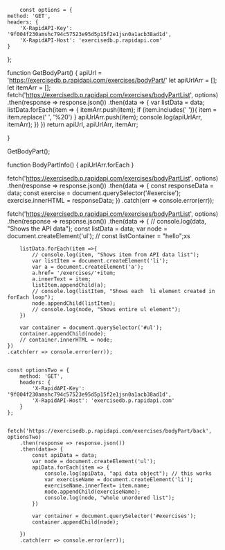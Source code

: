




        const options = {
	method: 'GET',
	headers: {
		'X-RapidAPI-Key': '9f004f230amshc794c57523e95d5p15f2e1jsn0a1acb38ad1d',
		'X-RapidAPI-Host': 'exercisedb.p.rapidapi.com'
	}
};

function GetBodyPart()  {
    apiUrl = 'https://exercisedb.p.rapidapi.com/exercises/bodyPart/'
    let apiUrlArr = [];
    let itemArr = [];
    fetch('https://exercisedb.p.rapidapi.com/exercises/bodyPartList', options)
    .then(response => response.json())
    .then(data => {
        var listData = data;
        listData.forEach(item => {
            itemArr.push(item);
            if (item.includes(' ')){
                item =  item.replace(' ', '%20')
            }
            apiUrlArr.push(item);
            console.log(apiUrlArr, itemArr);
        })
    })
    return apiUrl, apiUrlArr, itemArr;

}

GetBodyPart();

function BodyPartInfo() {
    apiUrlArr.forEach
}


fetch('https://exercisedb.p.rapidapi.com/exercises/bodyPartList', options)
	.then(response => response.json())
	.then(data => {
        const responseData = data;
        const exercise = document.querySelector('#exercise');
        exercise.innerHTML = responseData;
    })
	.catch(err => console.error(err));

fetch('https://exercisedb.p.rapidapi.com/exercises/bodyPartList', options)
    .then(response => response.json())
    .then(data => {
        // console.log(data, "Shows the API data"); 
        const listData = data;
        var node = document.createElement('ul');
        // const listContainer = "hello";xs

        listData.forEach(item =>{
            // console.log(item, "Shows item from API data list");
            var listItem = document.createElement('li');
            var a = document.createElement('a');
            a.href= '/exercises/'+item;
            a.innerText = item;
            listItem.appendChild(a);
            // console.log(listItem, "Shows each  li element created in forEach loop");
            node.appendChild(listItem);
            // console.log(node, "Shows entire ul element");
        })

        var container = document.querySelector('#ul');
        container.appendChild(node);
        // container.innerHTML = node;
    })
    .catch(err => console.error(err));


    const optionsTwo = {
        method: 'GET',
        headers: {
            'X-RapidAPI-Key': '9f004f230amshc794c57523e95d5p15f2e1jsn0a1acb38ad1d',
            'X-RapidAPI-Host': 'exercisedb.p.rapidapi.com'
        }
    };


    fetch('https://exercisedb.p.rapidapi.com/exercises/bodyPart/back', optionsTwo)
        .then(response => response.json())
        .then(data=> {
            const apiData = data;
            var node = document.createElement('ul');
            apiData.forEach(item => {
                console.log(apiData, "api data object"); // this works
                var exerciseName = document.createElement('li');
                exerciseName.innerText= item.name;
                node.appendChild(exerciseName);
                console.log(node, "whole unordered list");
            }) 

            var container = document.querySelector('#exercises');
            container.appendChild(node);
            
        })
        .catch(err => console.error(err));